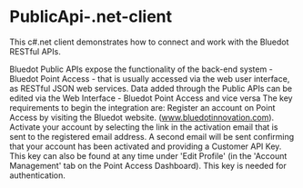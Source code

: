 PublicApi-.net-client
=====================

This c#.net client demonstrates how to connect and work with the Bluedot RESTful APIs.

Bluedot Public APIs expose the functionality of the back-end system - Bluedot Point Access - that is usually accessed via the web user interface, as RESTful JSON web services. Data added through the Public APIs can be edited via the Web Interface - Bluedot Point Access and vice versa  The key requirements to begin the integration are: Register an account on Point Access by visiting the Bluedot website. (www.bluedotinnovation.com). Activate your account by selecting the link in the activation email that is sent to the registered email address. A second email will be sent confirming that your account has been activated and providing a Customer API Key. This key can also be found at any time under 'Edit Profile' (in the 'Account Management' tab on the Point Access Dashboard). This key is needed for authentication.

